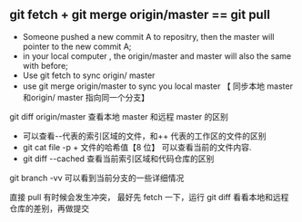 ## git fetch  + git merge origin/master == git pull

* Someone pushed a new commit A to repositry, then the master will pointer to the new commit A;
* in your local computer , the origin/master and master will also the same with before;
* Use git fetch to sync  origin/ master
* use git merge origin/master to sync you local master 【  同步本地 master 和origin/ master 指向同一个分支】

git diff origin/master 查看本地 master 和远程 master 的区别

* 可以查看--代表的索引区域的文件，和++ 代表的工作区的文件的区别
* git cat file -p + 文件的哈希值【8 位】 可以查看当前的文件内容.
* git diff --cached 查看当前索引区域和代码仓库的区别

git branch -vv 可以看到当前分支的一些详细情况

直接 pull 有时候会发生冲突， 最好先 fetch 一下，运行 git diff 看看本地和远程仓库的差别，再做提交